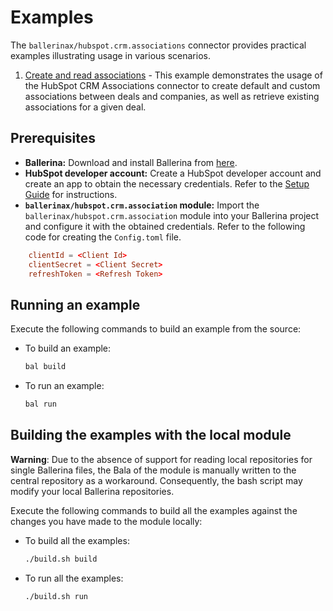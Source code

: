 # Examples

The `ballerinax/hubspot.crm.associations` connector provides practical examples illustrating usage in various scenarios.

1. [Create and read associations](../examples/create-read-associations) - This example demonstrates the usage of the HubSpot CRM Associations connector to create default and custom associations between deals and companies, as well as retrieve existing associations for a given deal.

## Prerequisites

- **Ballerina:** Download and install Ballerina from [here](https://ballerina.io/downloads/).
- **HubSpot developer account:** Create a HubSpot developer account and create an app to obtain the necessary credentials. Refer to the [Setup Guide](../ballerina/Package.md) for instructions.
- **`ballerinax/hubspot.crm.association` module:** Import the `ballerinax/hubspot.crm.association` module into your Ballerina project and configure it with the obtained credentials. Refer to the following code for creating the `Config.toml` file.

```toml  
    clientId = <Client Id>
    clientSecret = <Client Secret>
    refreshToken = <Refresh Token>
``` 
  

## Running an example

Execute the following commands to build an example from the source:

* To build an example:

    ```bash
    bal build
    ```

* To run an example:

    ```bash
    bal run
    ```

## Building the examples with the local module

**Warning**: Due to the absence of support for reading local repositories for single Ballerina files, the Bala of the module is manually written to the central repository as a workaround. Consequently, the bash script may modify your local Ballerina repositories.

Execute the following commands to build all the examples against the changes you have made to the module locally:

* To build all the examples:

    ```bash
    ./build.sh build
    ```

* To run all the examples:

    ```bash
    ./build.sh run
    ```

